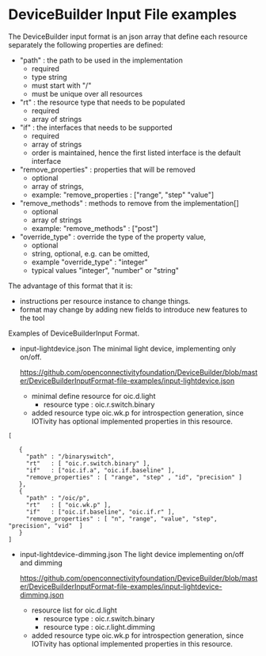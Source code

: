 # DeviceBuilder Input File examples


The DeviceBuilder input format is an json array that define each resource separately
the following properties are defined:
  -  "path" : the path to be used in the implementation
        - required
        - type string
        - must start with "/"
        - must be unique over all resources
  -  "rt"   : the resource type that needs to be populated
        - required
        - array of strings
  -  "if"   : the interfaces that needs to be supported
        - required
        - array of strings
        - order is maintained, hence the first listed interface is the default interface
  -  "remove_properties" : properties that will be removed
        - optional
        - array of strings, 
        - example: "remove_properties : ["range", "step" "value"]
  -  "remove_methods" :  methods to remove from the implementation[]
        - optional
        - array of strings
        - example: "remove_methods" : ["post"]
  -  "override_type" :  override the type of the property value,  
        - optional
        - string, optional, e.g. can be omitted,
        - example  "override_type" :  "integer" 
        - typical values "integer", "number" or "string"

The advantage of this format that it is:
- instructions per resource instance to change things.
- format may change by adding new fields to introduce new features to the tool


Examples of DeviceBuilderInput Format.


- input-lightdevice.json
    The minimal light device, implementing only on/off.

    https://github.com/openconnectivityfoundation/DeviceBuilder/blob/master/DeviceBuilderInputFormat-file-examples/input-lightdevice.json
  
    - minimal define resource for oic.d.light 
        - resource type : oic.r.switch.binary
    - added resource type oic.wk.p for introspection generation, since IOTivity has optional implemented properties in this resource.
 ```
 [

    {
      "path" : "/binaryswitch",
      "rt"   : [ "oic.r.switch.binary" ],
      "if"   : ["oic.if.a", "oic.if.baseline" ],
      "remove_properties" : [ "range", "step" , "id", "precision" ]
    },
    {
      "path" : "/oic/p",
      "rt"   : [ "oic.wk.p" ],
      "if"   : ["oic.if.baseline", "oic.if.r" ],
      "remove_properties" : [ "n", "range", "value", "step", "precision", "vid"  ]
    }
]

```

  
  
  
- input-lightdevice-dimming.json
    The light device implementing on/off and dimming

    https://github.com/openconnectivityfoundation/DeviceBuilder/blob/master/DeviceBuilderInputFormat-file-examples/input-lightdevice-dimming.json
  
    - resource list for oic.d.light 
        - resource type : oic.r.switch.binary
        - resource type : oic.r.light.dimming
    - added resource type oic.wk.p for introspection generation, since IOTivity has optional implemented properties in this resource.